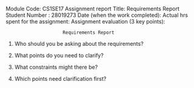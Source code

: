 Module Code: CS1SE17
Assignment report Title: Requirements Report
Student Number : 28019273
Date (when the work completed):
Actual hrs spent for the assignment:
Assignment evaluation (3 key points): 

                         Requirements Report



1) Who should you be asking about the requirements? 
 
2) What points do you need to clarify? 

3) What constraints might there be? 

4) Which points need clarification first? 
 









































































